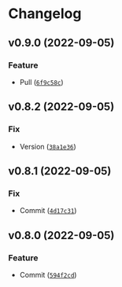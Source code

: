 # Changelog

<!--next-version-placeholder-->

## v0.9.0 (2022-09-05)
### Feature
* Pull ([`6f9c58c`](https://github.com/matthewtrotter/assetuniverse/commit/6f9c58c1414d01a2277b2784f94e1f52d5d5716e))

## v0.8.2 (2022-09-05)
### Fix
* Version ([`38a1e36`](https://github.com/matthewtrotter/assetuniverse/commit/38a1e369a9d7969d3120c8a340230b7aeec3edb4))

## v0.8.1 (2022-09-05)
### Fix
* Commit ([`4d17c31`](https://github.com/matthewtrotter/assetuniverse/commit/4d17c319432acf6785debb637122f8a324349490))

## v0.8.0 (2022-09-05)
### Feature
* Commit ([`594f2cd`](https://github.com/matthewtrotter/assetuniverse/commit/594f2cd45592d9a245f3e0bfadb99b21db214c09))
